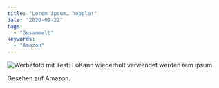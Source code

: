 ```yaml
---
title: "Lorem ipsum… hoppla!"
date: "2020-09-22"
tags:
  - "Gesammelt"
keywords:
  - "Amazon"
---
```


![Werbefoto mit Test: LoKann wiederholt verwendet werden rem ipsum](/img/img_0224.jpg)

Gesehen auf Amazon.
